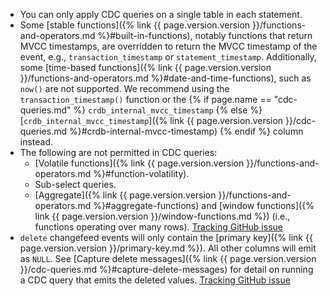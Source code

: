 - You can only apply CDC queries on a single table in each statement.
- Some [stable functions]({% link {{ page.version.version }}/functions-and-operators.md %}#built-in-functions), notably functions that return MVCC timestamps, are overridden to return the MVCC timestamp of the event, e.g., `transaction_timestamp` or `statement_timestamp`. Additionally, some [time-based functions]({% link {{ page.version.version }}/functions-and-operators.md %}#date-and-time-functions), such as `now()` are not supported. We recommend using the `transaction_timestamp()` function or the {% if page.name == "cdc-queries.md" %} `crdb_internal_mvcc_timestamp` {% else %}[`crdb_internal_mvcc_timestamp`]({% link {{ page.version.version }}/cdc-queries.md %}#crdb-internal-mvcc-timestamp) {% endif %} column instead.
- The following are not permitted in CDC queries:
    - [Volatile functions]({% link {{ page.version.version }}/functions-and-operators.md %}#function-volatility).
    - Sub-select queries.
    - [Aggregate]({% link {{ page.version.version }}/functions-and-operators.md %}#aggregate-functions) and [window functions]({% link {{ page.version.version }}/window-functions.md %}) (i.e., functions operating over many rows). [Tracking GitHub issue](https://github.com/cockroachdb/cockroach/issues/98237)
- `delete` changefeed events will only contain the [primary key]({% link {{ page.version.version }}/primary-key.md %}). All other columns will emit as `NULL`. See [Capture delete messages]({% link {{ page.version.version }}/cdc-queries.md %}#capture-delete-messages) for detail on running a CDC query that emits the deleted values. [Tracking GitHub issue](https://github.com/cockroachdb/cockroach/issues/83835)
